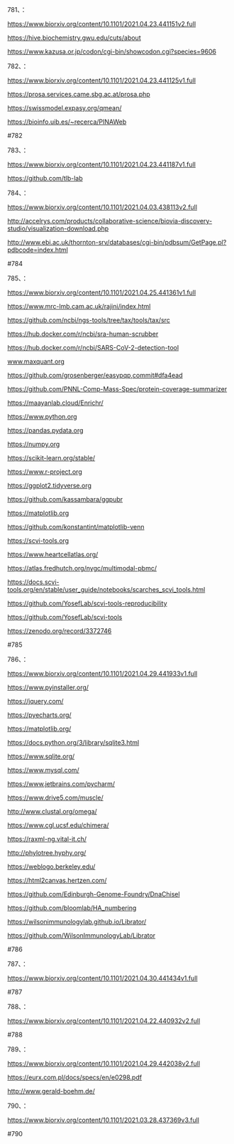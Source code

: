 



























781、：


https://www.biorxiv.org/content/10.1101/2021.04.23.441151v2.full


https://hive.biochemistry.gwu.edu/cuts/about


https://www.kazusa.or.jp/codon/cgi-bin/showcodon.cgi?species=9606


782、：


https://www.biorxiv.org/content/10.1101/2021.04.23.441125v1.full


https://prosa.services.came.sbg.ac.at/prosa.php


https://swissmodel.expasy.org/qmean/


https://bioinfo.uib.es/~recerca/PINAWeb


#782


783、：


https://www.biorxiv.org/content/10.1101/2021.04.23.441187v1.full


https://github.com/tlb-lab


784、：


https://www.biorxiv.org/content/10.1101/2021.04.03.438113v2.full


http://accelrys.com/products/collaborative-science/biovia-discovery-studio/visualization-download.php


http://www.ebi.ac.uk/thornton-srv/databases/cgi-bin/pdbsum/GetPage.pl?pdbcode=index.html


#784


785、：


https://www.biorxiv.org/content/10.1101/2021.04.25.441361v1.full


https://www.mrc-lmb.cam.ac.uk/rajini/index.html


https://github.com/ncbi/ngs-tools/tree/tax/tools/tax/src


https://hub.docker.com/r/ncbi/sra-human-scrubber


https://hub.docker.com/r/ncbi/SARS-CoV-2-detection-tool


www.maxquant.org


https://github.com/grosenberger/easypqp,commit#dfa4ead


https://github.com/PNNL-Comp-Mass-Spec/protein-coverage-summarizer


https://maayanlab.cloud/Enrichr/


https://www.python.org


https://pandas.pydata.org


https://numpy.org


https://scikit-learn.org/stable/


https://www.r-project.org


https://ggplot2.tidyverse.org


https://github.com/kassambara/ggpubr


https://matplotlib.org


https://github.com/konstantint/matplotlib-venn


https://scvi-tools.org


https://www.heartcellatlas.org/


https://atlas.fredhutch.org/nygc/multimodal-pbmc/


https://docs.scvi-tools.org/en/stable/user_guide/notebooks/scarches_scvi_tools.html


https://github.com/YosefLab/scvi-tools-reproducibility


https://github.com/YosefLab/scvi-tools


https://zenodo.org/record/3372746


#785


786、：


https://www.biorxiv.org/content/10.1101/2021.04.29.441933v1.full


https://www.pyinstaller.org/


https://jquery.com/


https://pyecharts.org/


https://matplotlib.org/


https://docs.python.org/3/library/sqlite3.html


https://www.sqlite.org/


https://www.mysql.com/


https://www.jetbrains.com/pycharm/


https://www.drive5.com/muscle/


http://www.clustal.org/omega/


https://www.cgl.ucsf.edu/chimera/


https://raxml-ng.vital-it.ch/


http://phylotree.hyphy.org/


https://weblogo.berkeley.edu/


https://html2canvas.hertzen.com/


https://github.com/Edinburgh-Genome-Foundry/DnaChisel


https://github.com/bloomlab/HA_numbering


https://wilsonimmunologylab.github.io/Librator/


https://github.com/WilsonImmunologyLab/Librator


#786


787、：


https://www.biorxiv.org/content/10.1101/2021.04.30.441434v1.full


#787


788、：


https://www.biorxiv.org/content/10.1101/2021.04.22.440932v2.full


#788


789、：


https://www.biorxiv.org/content/10.1101/2021.04.29.442038v2.full


https://eurx.com.pl/docs/specs/en/e0298.pdf


http://www.gerald-boehm.de/


790、：


https://www.biorxiv.org/content/10.1101/2021.03.28.437369v3.full


#790








